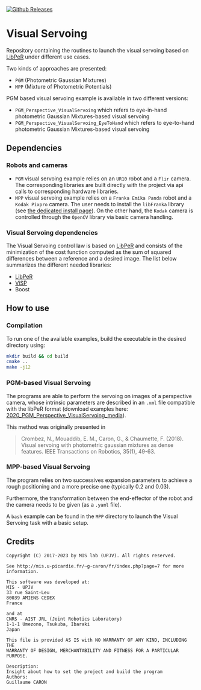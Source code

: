 [![Github Releases](https://img.shields.io/github/release/PerceptionRobotique/VisualServoing.svg)](https://github.com/PerceptionRobotique/VisualServoing/releases)

# Visual Servoing

Repository containing the routines to launch the visual servoing based on [LibPeR](https://github.com/PerceptionRobotique/libPeR_base) under different use cases.

Two kinds of approaches are presented:

- `PGM` (Photometric Gaussian Mixtures)
- `MPP` (Mixture of Photometric Potentials)

PGM based visual servoing example is available in two different versions:

- `PGM_Perspective_VisualServoing` which refers to eye-in-hand photometric Gaussian Mixtures-based visual servoing
- `PGM_Perspective_VisualServoing_EyeToHand` which refers to eye-to-hand photometric Gaussian Mixtures-based visual servoing

## Dependencies

### Robots and cameras

- `PGM` visual servoing example relies on an `UR10` robot and a `Flir` camera. The corresponding libraries are built directly with the project via api calls to corresponding hardware libraries.
- `MPP` visual servoing example relies on a `Franka Emika Panda` robot and a `Kodak Pixpro` camera. The user needs to install the `libFranka` library (see [the dedicated install page](https://frankaemika.github.io/docs/installation_linux.html)). On the other hand, the `Kodak` camera is controlled through the `OpenCV` library via basic camera handling.

### Visual Servoing dependencies

The Visual Servoing control law is based on [LibPeR](https://github.com/PerceptionRobotique/libPeR_base) and consists of the minimization of the cost function computed as the sum of squared differences between a reference and a desired image. The list below summarizes the different needed libraries:

- [LibPeR](https://github.com/PerceptionRobotique/libPeR_base)
- [ViSP](https://visp.inria.fr/)
- Boost

## How to use

### Compilation

To run one of the available examples, build the executable in the desired directory using:


```bash
mkdir build && cd build
cmake ..
make -j12
```

### PGM-based Visual Servoing

The programs are able to perform the servoing on images of a perspective camera, whose intrinsic parameters are described in an `.xml` file compatible with the libPeR format (download examples here: [2020_PGM_Perspective_VisualServoing_media](http://mis.u-picardie.fr/~g-caron/data/PeR/2020_PGM_Perspective_VisualServoing_media.zip)).

This method was originally presented in

> Crombez, N., Mouaddib, E. M., Caron, G., & Chaumette, F. (2018). Visual servoing with photometric gaussian mixtures as dense features. IEEE Transactions on Robotics, 35(1), 49-63.

### MPP-based Visual Servoing

The program relies on two successives expansion parameters to achieve a rough positioning and a more precise one (typically 0.2 and 0.03).

Furthermore, the transformation between the end-effector of the robot and the camera needs to be given (as a `.yaml` file).

A `bash` example can be found in the `MPP` directory to launch the Visual Servoing task with a basic setup.

## Credits

```text
Copyright (C) 2017-2023 by MIS lab (UPJV). All rights reserved.

See http://mis.u-picardie.fr/~g-caron/fr/index.php?page=7 for more information.

This software was developed at:
MIS - UPJV
33 rue Saint-Leu
80039 AMIENS CEDEX
France

and at
CNRS - AIST JRL (Joint Robotics Laboratory)
1-1-1 Umezono, Tsukuba, Ibaraki
Japan

This file is provided AS IS with NO WARRANTY OF ANY KIND, INCLUDING THE
WARRANTY OF DESIGN, MERCHANTABILITY AND FITNESS FOR A PARTICULAR PURPOSE.

Description:
Insight about how to set the project and build the program
Authors:
Guillaume CARON

```
